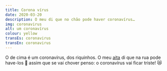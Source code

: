 ```yaml
---
title: Corona vírus
date: 2020-03-20
description: O meu di que no chão pode haver coronavírus…
img: coronavirus
alt: um coronavírus
colour: yellow
transEs: coronavirus
transEn: coronavirus
---
```


O de cima é um coronavírus, dos riquinhos. O meu [aita](https://translate.google.pt/?sl=eu&tl=pt&text=aita&op=translate) di que na rua pode have-los 🦠 assim que se vai chover penso: o coronavírus vai ficar triste! 😿 